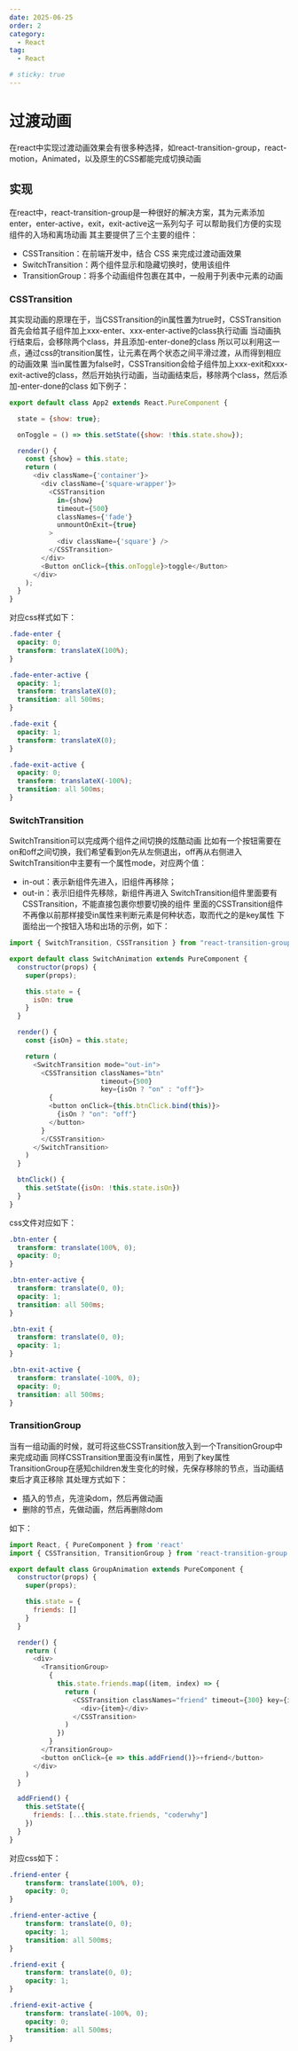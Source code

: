 ```yaml
---
date: 2025-06-25
order: 2
category:
  - React
tag:
  - React

# sticky: true
---
```


# 过渡动画

在react中实现过渡动画效果会有很多种选择，如react-transition-group，react-motion，Animated，以及原生的CSS都能完成切换动画

## 实现

在react中，react-transition-group是一种很好的解决方案，其为元素添加enter，enter-active，exit，exit-active这一系列勾子
可以帮助我们方便的实现组件的入场和离场动画
其主要提供了三个主要的组件：
- CSSTransition：在前端开发中，结合 CSS 来完成过渡动画效果
- SwitchTransition：两个组件显示和隐藏切换时，使用该组件
- TransitionGroup：将多个动画组件包裹在其中，一般用于列表中元素的动画

### CSSTransition

其实现动画的原理在于，当CSSTransition的in属性置为true时，CSSTransition首先会给其子组件加上xxx-enter、xxx-enter-active的class执行动画
当动画执行结束后，会移除两个class，并且添加-enter-done的class
所以可以利用这一点，通过css的transition属性，让元素在两个状态之间平滑过渡，从而得到相应的动画效果
当in属性置为false时，CSSTransition会给子组件加上xxx-exit和xxx-exit-active的class，然后开始执行动画，当动画结束后，移除两个class，然后添加-enter-done的class
如下例子：

```js
export default class App2 extends React.PureComponent {

  state = {show: true};

  onToggle = () => this.setState({show: !this.state.show});

  render() {
    const {show} = this.state;
    return (
      <div className={'container'}>
        <div className={'square-wrapper'}>
          <CSSTransition
            in={show}
            timeout={500}
            classNames={'fade'}
            unmountOnExit={true}
          >
            <div className={'square'} />
          </CSSTransition>
        </div>
        <Button onClick={this.onToggle}>toggle</Button>
      </div>
    );
  }
}
```

对应css样式如下：

```css
.fade-enter {
  opacity: 0;
  transform: translateX(100%);
}

.fade-enter-active {
  opacity: 1;
  transform: translateX(0);
  transition: all 500ms;
}

.fade-exit {
  opacity: 1;
  transform: translateX(0);
}

.fade-exit-active {
  opacity: 0;
  transform: translateX(-100%);
  transition: all 500ms;
}
```

### SwitchTransition

SwitchTransition可以完成两个组件之间切换的炫酷动画
比如有一个按钮需要在on和off之间切换，我们希望看到on先从左侧退出，off再从右侧进入
SwitchTransition中主要有一个属性mode，对应两个值：
- in-out：表示新组件先进入，旧组件再移除；
- out-in：表示旧组件先移除，新组件再进入
SwitchTransition组件里面要有CSSTransition，不能直接包裹你想要切换的组件
里面的CSSTransition组件不再像以前那样接受in属性来判断元素是何种状态，取而代之的是key属性
下面给出一个按钮入场和出场的示例，如下：

```js
import { SwitchTransition, CSSTransition } from "react-transition-group";

export default class SwitchAnimation extends PureComponent {
  constructor(props) {
    super(props);

    this.state = {
      isOn: true
    }
  }

  render() {
    const {isOn} = this.state;

    return (
      <SwitchTransition mode="out-in">
        <CSSTransition classNames="btn"
                       timeout={500}
                       key={isOn ? "on" : "off"}>
          {
          <button onClick={this.btnClick.bind(this)}>
            {isOn ? "on": "off"}
          </button>
        }
        </CSSTransition>
      </SwitchTransition>
    )
  }

  btnClick() {
    this.setState({isOn: !this.state.isOn})
  }
}
```
css文件对应如下：

```css
.btn-enter {
  transform: translate(100%, 0);
  opacity: 0;
}

.btn-enter-active {
  transform: translate(0, 0);
  opacity: 1;
  transition: all 500ms;
}

.btn-exit {
  transform: translate(0, 0);
  opacity: 1;
}

.btn-exit-active {
  transform: translate(-100%, 0);
  opacity: 0;
  transition: all 500ms;
}
```

### TransitionGroup

当有一组动画的时候，就可将这些CSSTransition放入到一个TransitionGroup中来完成动画
同样CSSTransition里面没有in属性，用到了key属性
TransitionGroup在感知children发生变化的时候，先保存移除的节点，当动画结束后才真正移除
其处理方式如下：
- 插入的节点，先渲染dom，然后再做动画
- 删除的节点，先做动画，然后再删除dom

如下：

```js
import React, { PureComponent } from 'react'
import { CSSTransition, TransitionGroup } from 'react-transition-group';

export default class GroupAnimation extends PureComponent {
  constructor(props) {
    super(props);

    this.state = {
      friends: []
    }
  }

  render() {
    return (
      <div>
        <TransitionGroup>
          {
            this.state.friends.map((item, index) => {
              return (
                <CSSTransition classNames="friend" timeout={300} key={index}>
                  <div>{item}</div>
                </CSSTransition>
              )
            })
          }
        </TransitionGroup>
        <button onClick={e => this.addFriend()}>+friend</button>
      </div>
    )
  }

  addFriend() {
    this.setState({
      friends: [...this.state.friends, "coderwhy"]
    })
  }
}
```

对应css如下：

```css
.friend-enter {
    transform: translate(100%, 0);
    opacity: 0;
}

.friend-enter-active {
    transform: translate(0, 0);
    opacity: 1;
    transition: all 500ms;
}

.friend-exit {
    transform: translate(0, 0);
    opacity: 1;
}

.friend-exit-active {
    transform: translate(-100%, 0);
    opacity: 0;
    transition: all 500ms;
}
```